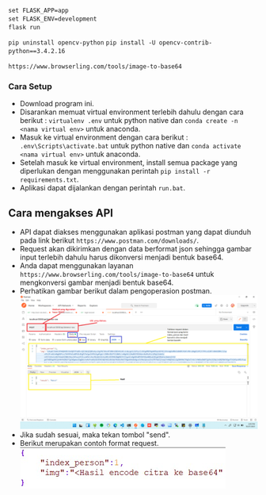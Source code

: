 `set FLASK_APP=app`  
`set FLASK_ENV=development`  
`flask run`  
  

`pip uninstall opencv-python`
`pip install -U opencv-contrib-python==3.4.2.16`
  

`https://www.browserling.com/tools/image-to-base64`

### Cara Setup  
- Download program ini.  
- Disarankan memuat virtual environment terlebih dahulu dengan cara berikut : `virtualenv .env` untuk python native dan `conda create -n <nama virtual env>` untuk anaconda.  
- Masuk ke virtual environment dengan cara berikut : `.env\Scripts\activate.bat` untuk python native dan `conda activate <nama virtual env>` untuk anaconda.  
- Setelah masuk ke virtual environment, install semua package yang diperlukan dengan menggunakan perintah `pip install -r requirements.txt`.  
- Aplikasi dapat dijalankan dengan perintah `run.bat`.  
  
  
## Cara mengakses API  
- API dapat diakses menggunakan aplikasi postman yang dapat diunduh pada link berikut `https://www.postman.com/downloads/`.  
- Request akan dikirimkan dengan data berformat json sehingga gambar input terlebih dahulu harus dikonversi menjadi bentuk base64.  
- Anda dapat menggunakan layanan `https://www.browserling.com/tools/image-to-base64` untuk mengkonversi gambar menjadi bentuk base64.  
- Perhatikan gambar berikut dalam pengoperasion postman.  
<img src="img/postman.png"><br>
- Jika sudah sesuai, maka tekan tombol "send".    
- Berikut merupakan contoh format request.  
<img src="img/request-example.jpg"><br>
